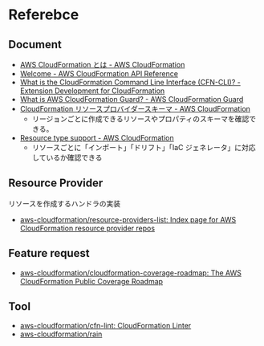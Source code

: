 # Referebce

## Document

- [AWS CloudFormation とは - AWS CloudFormation](https://docs.aws.amazon.com/ja_jp/AWSCloudFormation/latest/UserGuide/Welcome.html)
- [Welcome - AWS CloudFormation API Reference](https://docs.aws.amazon.com/ja_jp/AWSCloudFormation/latest/APIReference/Welcome.html)
- [What is the CloudFormation Command Line Interface (CFN-CLI)? - Extension Development for CloudFormation](https://docs.aws.amazon.com/ja_jp/cloudformation-cli/latest/userguide/what-is-cloudformation-cli.html)
- [What is AWS CloudFormation Guard? - AWS CloudFormation Guard](https://docs.aws.amazon.com/cfn-guard/latest/ug/what-is-guard.html)
- [CloudFormation リソースプロバイダースキーマ - AWS CloudFormation](https://docs.aws.amazon.com/ja_jp/AWSCloudFormation/latest/UserGuide/resource-type-schemas.html)
  - リージョンごとに作成できるリソースやプロパティのスキーマを確認できる。
- [Resource type support - AWS CloudFormation](https://docs.aws.amazon.com/AWSCloudFormation/latest/UserGuide/resource-import-supported-resources.html)
  - リソースごとに「インポート」「ドリフト」「IaC ジェネレータ」に対応しているか確認できる

## Resource Provider

リソースを作成するハンドラの実装

- [aws-cloudformation/resource-providers-list: Index page for AWS CloudFormation resource provider repos](https://github.com/aws-cloudformation/resource-providers-list?tab=readme-ov-file)

## Feature request

- [aws-cloudformation/cloudformation-coverage-roadmap: The AWS CloudFormation Public Coverage Roadmap](https://github.com/aws-cloudformation/cloudformation-coverage-roadmap)


## Tool

- [aws-cloudformation/cfn-lint: CloudFormation Linter](https://github.com/aws-cloudformation/cfn-lint)
- [aws-cloudformation/rain](https://github.com/aws-cloudformation/rain)
